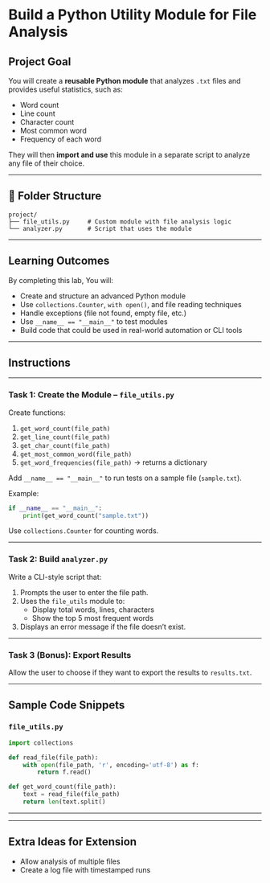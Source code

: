 # Build a Python Utility Module for File Analysis

## Project Goal

You will create a **reusable Python module** that analyzes `.txt` files and provides useful statistics, such as:

- Word count
- Line count
- Character count
- Most common word
- Frequency of each word

They will then **import and use** this module in a separate script to analyze any file of their choice.

---

## 📂 Folder Structure

```
project/
├── file_utils.py     # Custom module with file analysis logic
└── analyzer.py       # Script that uses the module
```

---

## Learning Outcomes

By completing this lab, You will:

- Create and structure an advanced Python module
- Use `collections.Counter`, `with open()`, and file reading techniques
- Handle exceptions (file not found, empty file, etc.)
- Use `__name__ == "__main__"` to test modules
- Build code that could be used in real-world automation or CLI tools

---

## Instructions

---

### Task 1: Create the Module – `file_utils.py`

Create functions:

1. `get_word_count(file_path)`
2. `get_line_count(file_path)`
3. `get_char_count(file_path)`
4. `get_most_common_word(file_path)`
5. `get_word_frequencies(file_path)` → returns a dictionary

Add `__name__ == "__main__"` to run tests on a sample file (`sample.txt`).

Example:

```python
if __name__ == "__main__":
    print(get_word_count("sample.txt"))
```

Use `collections.Counter` for counting words.

---

### Task 2: Build `analyzer.py`

Write a CLI-style script that:

1. Prompts the user to enter the file path.
2. Uses the `file_utils` module to:
    - Display total words, lines, characters
    - Show the top 5 most frequent words
3. Displays an error message if the file doesn’t exist.

---

### Task 3 (Bonus): Export Results

Allow the user to choose if they want to export the results to `results.txt`.

---

## Sample Code Snippets

### `file_utils.py`

```python
import collections

def read_file(file_path):
    with open(file_path, 'r', encoding='utf-8') as f:
        return f.read()

def get_word_count(file_path):
    text = read_file(file_path)
    return len(text.split()
```

---

---

## Extra Ideas for Extension

- Allow analysis of multiple files
- Create a log file with timestamped runs